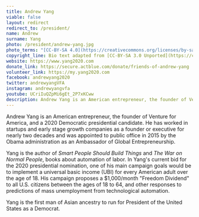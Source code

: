 ```yaml
---
title: Andrew Yang
viable: false
layout: redirect
redirect_to: /president/
name: Andrew
surname: Yang
photo: /president/andrew-yang.jpg
photo_terms: "[CC-BY-SA 4.0](https://creativecommons.org/licenses/by-sa/4.0/) [photo](https://commons.wikimedia.org/wiki/File:Andrew_Yang_talking_about_urban_entrepreneurship_at_Techonomy_Conference_2015_in_Detroit,_MI.jpg) by [Asa Mathat](http://www.asamathat.com/) for [Techonomy](https://techonomy.com/conf/13-detroit/startup-nation/everybodys-starting-something/)"
copyright_line: Bio text adapted from [CC-BY-SA 3.0 Unported](https://creativecommons.org/licenses/by-sa/3.0/) content from [Wikipedia](https://en.wikipedia.org/wiki/Andrew_Yang_(entrepreneur)).
website: https://www.yang2020.com
donate_link: https://secure.actblue.com/donate/friends-of-andrew-yang
volunteer_link: https://my.yang2020.com
facebook: andrewyang2020
twitter: andrewyangVFA
instagram: andrewyangvfa
youtube: UCriIuQZpMi6gEt_2P7xKCww
description: Andrew Yang is an American entrepreneur, the founder of Venture for America, and author of books about automation of labor. One of his main campaign goals is to implement universal basic income.
---
```

Andrew Yang is an American entrepreneur, the founder of Venture for America, and a 2020 Democratic presidential candidate. He has worked in startups and early stage growth companies as a founder or executive for nearly two decades and was appointed to public office in 2015 by the Obama administration as an Ambassador of Global Entrepreneurship.

Yang is the author of _Smart People Should Build Things_ and _The War on Normal People_, books about automation of labor. In Yang's current bid for the 2020 presidential nomination, one of his main campaign goals would be to implement a universal basic income (UBI) for every American adult over the age of 18. His campaign proposes a $1,000/month "Freedom Dividend" to all U.S. citizens between the ages of 18 to 64, and other responses to predictions of mass unemployment from technological automation. 

Yang is the first man of Asian ancestry to run for President of the United States as a Democrat.
